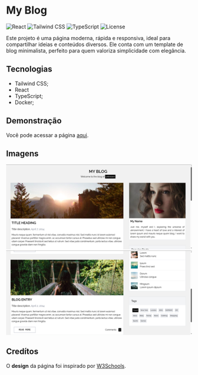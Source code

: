 # My Blog

![React](https://img.shields.io/badge/REACT-19.0.0-indigo)
![Tailwind CSS](<https://img.shields.io/badge/TAILWIND CSS-4.0.0-white>)
![TypeScript](https://img.shields.io/badge/TYPESCRIPT-5.0.0-brown)
![License](https://img.shields.io/badge/LICENSE-MIT-yellow)

Este projeto é uma página moderna, rápida e responsiva, ideal para compartilhar ideias e conteúdos diversos. Ele conta com um template de blog minimalista, perfeito para quem valoriza simplicidade com elegância.

## Tecnologias

-   Tailwind CSS;
-   React
-   TypeScript;
-   Docker;

## Demonstração

Você pode acessar a página <a href="https://my-blog-rho-navy-76.vercel.app/">aqui</a>.

## Imagens

![tela1](tela1.png)
![tela2](tela2.png)

## Credítos

O **design** da página foi inspirado por <a href="https://www.w3schools.com/w3css/w3css_templates.asp">W3Schools</a>.
